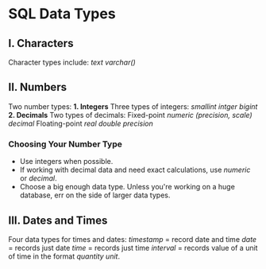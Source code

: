 # SQL Data Types

## I. Characters
Character types include:
*text*
*varchar()*

## II. Numbers
Two number types:
**1. Integers**
      Three types of integers:
      *smallint*
      *intger*
      *bigint*
**2. Decimals**
      Two types of decimals:
      Fixed-point
        *numeric (precision, scale)*
        *decimal*
      Floating-point
        *real*
        *double precision*
### Choosing Your Number Type
* Use integers when possible.
* If working with decimal data and need exact calculations, use *numeric* or *decimal*.
* Choose a big enough data type. Unless you're working on a huge database, err on the side of larger data types.

## III. Dates and Times
Four data types for times and dates:
*timestamp* = record date and time
*date* = records just date
*time* = records just time
*interval* = records value of a unit of time in the format *quantity unit*.
      
